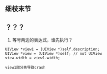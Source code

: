 ## 细枝末节

## ？？？

1. 等号两边的表达式，谁先执行？

```objc
UIView *view1 = (UIView *)self.description;
UIView *view = (UIView *)self; // not UIView
view.width = view1.width;

view1部分先导致crash
```
